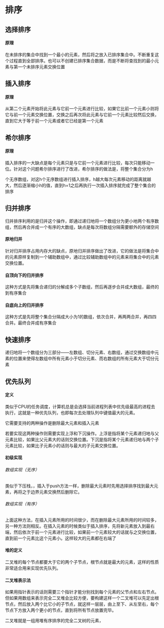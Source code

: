 # 排序

## 选择排序

#### 原理

在未排序的集合中找到一个最小的元素，然后将之放入已排序集合中。不断重复这个过程直到全部排序。也可以不创建已排序集合数据，而是不断将查找到的最小元素与第一个未排序元素交换位置  

## 插入排序

#### 原理

从第二个元素开始将此元素与它前一个元素进行比较，如果它比前一个元素小则将它与前一个元素交换位置，交换之后再次将此元素与它前一个元素比较然后交换，直到它大于等于前一个元素或者它已经是第一个元素  

## 希尔排序

#### 原理

插入排序的一大缺点是每个元素只是与它前一个元素进行比较，每次只能移动一位。针对这个问题希尔排序进行了改进，希尔排序的做法是，将整个集合分为h

个无序数组，对这h个无序数组进行插入排序，h越大每次元素移动的距离就越大，然后逐渐缩小h的值，直到h=1之后再执行一次插入排序就完成了整个集合的排序

## 归并排序

归并排序利用的是归并这个操作，即通过递归地将一个数组分为更小地两个有序数组，然后再合并成一个有序的大数组，缺点是每次将数组分隔需要额外的存储空间  

#### 原地归并

针对归并排序占用内存大的缺点，原地归并排序做出了改进，它的做法是将集合中的元素原样复制到一个辅助数组中，通过比较辅助数组中的元素来将集合中的元素交换位置。  

#### 自顶向下的归并排序

这种方式是先将集合递归的分解成多个子数组，然后再逐步合并成大数组，最终的到有序集合  

#### 自底向上的归并排序

这种方式是先将整个集合分隔成大小为1的数组，依次合并，再两两合并，再四四合并。最终合并成有序集合

## 快速排序

递归地将一个数组分为三部分——左数组、切分元素、右数组，通过交换数组中元素的位置来使得左数组中所有元素小于切分元素、而右数组的所有元素大于切分元素

## 优先队列

#### 定义

类似于CPU的任务调度，计算机总是会选择当前进程列表中优先级最高的进程去执行，这就是一种优先队列，也即每次去处理队列中键值最大的元素。 

它需要支持的两种操作是删除最大元素和插入元素

若要实现这两种操作则需要实现上浮和下沉操作。上浮是指将某个元素递归地与父元素比较，如果比父元素大的话则交换位置。下沉是指将某个元素递归地与两个子元素比较，如果比子元素小的话则与最大的子元素交换位置。

#### 初级实现

###### 数组实现（无序）

类似于下压栈，，插入于push方法一样，删除最大元素时先用选择排序找到最大元素，再将之于边界元素交换然后删除它。

###### 数组实现（有序）

上面这种方法，在插入元素所用的时间很少，而在删除最大元素所用的时间较多，另一种方法则相反。在插入元素的时候类似于插入排序，先将新元素放入到最右端，然后依次于前一个元素进行比较，如果前一个元素较大的话就与之交换位置，直到前一个元素比这个元素小。这样较大的元素都在右端了

#### 堆的定义

二叉堆的每个节点都要大于它的两个子节点，根节点就是最大的元素，这样的性质非常适合用来实现优先队列。

#### 二叉堆表示法

如果用指针表示的话则需要三个指针才能分别找到每个元素的父节点和左右节点。但如果用数组来表示完全二叉堆会比较方便，要构建这样一个二叉堆可以先定出根节点，然后放入两个比它小的子节点，就这样一层层，由上至下、从左至右，每个节点下方放入两个更小的节点，直到将所有节点放置完毕。

二叉堆就是一组用堆有序排序的完全二叉树的元素，



